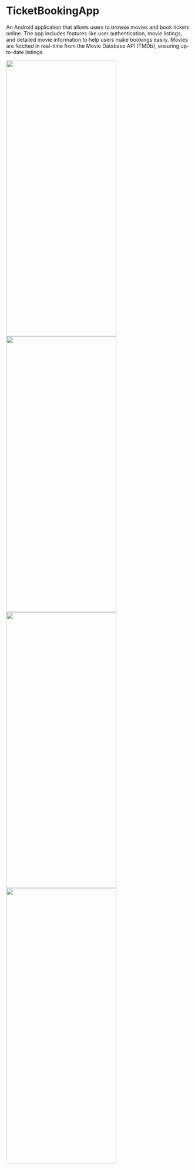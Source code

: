 # TicketBookingApp

An Android application that allows users to browse movies and book tickets online. The app includes features like user authentication, movie listings, and detailed movie information to help users make bookings easily. Movies are fetched in real-time from the Movie Database API (TMDb), ensuring up-to-date listings.
<div>
  <img src="https://github.com/user-attachments/assets/cfdff683-3273-47ef-838f-4b39e5234b68" width="300" height="750">
  <img src="https://github.com/user-attachments/assets/0a6e04c0-494c-4616-81d1-d599d6b92502" width="300" height="750">
  <img src="https://github.com/user-attachments/assets/2ec4abdf-3ed3-47cf-868e-6958e39abfa0" width="300" height="750">
  <img src="https://github.com/user-attachments/assets/3f2be779-8d92-4782-be47-df0125b1e194" width="300" height="750">
</div>

